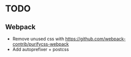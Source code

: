 # TODO

## Webpack
* Remove unused css with https://github.com/webpack-contrib/purifycss-webpack
* Add autoprefixer + postcss
